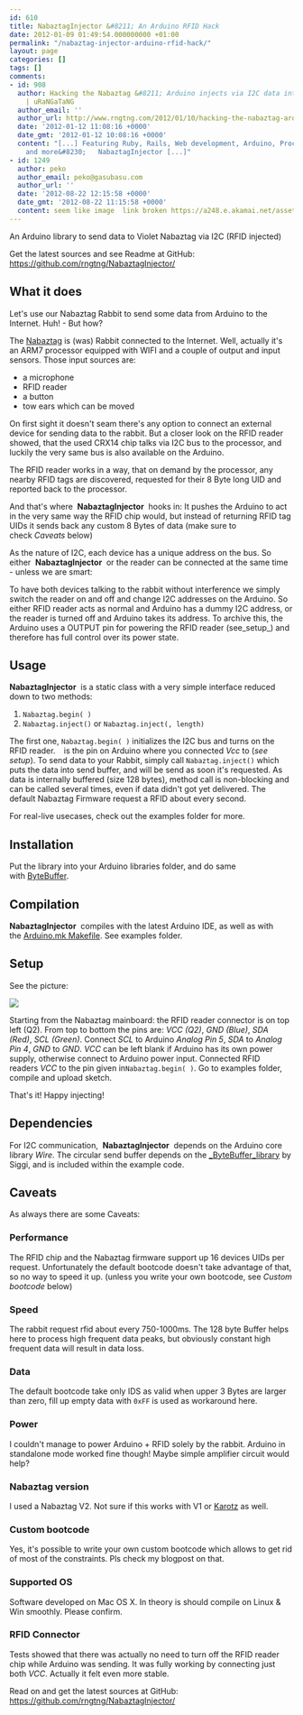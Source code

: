 ```yaml
---
id: 610
title: NabaztagInjector &#8211; An Arduino RFID Hack
date: 2012-01-09 01:49:54.000000000 +01:00
permalink: "/nabaztag-injector-arduino-rfid-hack/"
layout: page
categories: []
tags: []
comments:
- id: 908
  author: Hacking the Nabaztag &#8211; Arduino injects via I2C data into RFID Reader
    | uRaNGaTaNG
  author_email: ''
  author_url: http://www.rngtng.com/2012/01/10/hacking-the-nabaztag-arduino-injects-via-i2c-data-into-rfid-reader/
  date: '2012-01-12 11:08:16 +0000'
  date_gmt: '2012-01-12 10:08:16 +0000'
  content: "[...] Featuring Ruby, Rails, Web development, Arduino, Processing, Nabaztag
    and more&#8230;   NabaztagInjector [...]"
- id: 1249
  author: peko
  author_email: peko@gasubasu.com
  author_url: ''
  date: '2012-08-22 12:15:58 +0000'
  date_gmt: '2012-08-22 11:15:58 +0000'
  content: seem like image  link broken https://a248.e.akamai.net/assets.github.com/img/65c06b656d8b967a6b21c3caac08a5ac9b2b1fe3/687474703a2f2f7777772e726e67746e672e636f6d2f66696c65732f323031322f30312f6e6162617a7461672d61726475696e6f2d726669642d6861636b2e6a7067
---
```

An Arduino library to send data to Violet Nabaztag via I2C (RFID injected)

Get the latest sources and see Readme at GitHub:  
 <https://github.com/rngtng/NabaztagInjector/>

## What it does

Let's use our Nabaztag Rabbit to send some data from Arduino to the Internet. Huh! - But how?

The&nbsp;[Nabaztag](http://en.wikipedia.org/wiki/Nabaztag)&nbsp;is (was) Rabbit connected to the Internet. Well, actually it's an ARM7 processor equipped with WIFI and a couple of output and input sensors. Those input sources are:

- a microphone
- RFID reader
- a button
- tow ears which can be moved

On first sight it doesn't seam there's any option to connect an external device for sending data to the rabbit. But a closer look on the RFID reader showed, that the used CRX14 chip talks via I2C bus to the processor, and luckily the very same bus is also available on the Arduino.

The RFID reader works in a way, that on demand by the processor, any nearby RFID tags are discovered, requested for their 8 Byte long UID and reported back to the processor.

And that's where&nbsp; **NabaztagInjector** &nbsp;hooks in: It pushes the Arduino to act in the very same way the RFID chip would, but instead of returning RFID tag UIDs it sends back any custom 8 Bytes of data (make sure to check&nbsp;_Caveats_&nbsp;below)

As the nature of I2C, each device has a unique address on the bus. So either&nbsp; **NabaztagInjector** &nbsp;or the reader can be connected at the same time - unless we are smart:

To have both devices talking to the rabbit without interference we simply switch the reader on and off and change I2C addresses on the Arduino. So either RFID reader acts as normal and Arduino has a dummy I2C address, or the reader is turned off and Arduino takes its address. To archive this, the Arduino uses a OUTPUT pin for powering the RFID reader (see_setup_) and therefore has full control over its power state.

## Usage

**NabaztagInjector** &nbsp;is a static class with a very simple interface reduced down to two methods:

1. `Nabaztag.begin(
)`
2. `Nabaztag.inject()`&nbsp;or&nbsp;`Nabaztag.inject(, length)`

The first one,&nbsp;`Nabaztag.begin(
)`&nbsp;initializes the I2C bus and turns on the RFID reader.&nbsp;`
`&nbsp;is the pin on Arduino where you connected&nbsp;_Vcc_&nbsp;to (_see setup_). To send data to your Rabbit, simply call&nbsp;`Nabaztag.inject()`&nbsp;which puts the data into send buffer, and will be send as soon it's requested. As data is internally buffered (size 128 bytes), method call is non-blocking and can be called several times, even if data didn't got yet delivered. The default Nabaztag Firmware request a RFID about every second.

For real-live usecases, check out the examples folder for more.

## Installation

Put the library into your Arduino libraries folder, and do same with&nbsp;[ByteBuffer](http://siggiorn.com/wp-content/uploads/libraries/ArduinoByteBuffer.zip).

## Compilation

**NabaztagInjector** &nbsp;compiles with the latest Arduino IDE, as well as with the&nbsp;[Arduino.mk Makefile](http://mjo.tc/atelier/2009/02/arduino-cli.html). See examples folder.

## Setup

See the picture:

![](http://www.rngtng.com/files/2012/01/nabaztag-arduino-rfid-hack.jpg)

Starting from the Nabaztag mainboard: the RFID reader connector is on top left (Q2). From top to bottom the pins are:&nbsp;_VCC (Q2)_,&nbsp;_GND (Blue)_,&nbsp;_SDA (Red)_,&nbsp;_SCL (Green)_. Connect&nbsp;_SCL_&nbsp;to Arduino&nbsp;_Analog Pin 5_,&nbsp;_SDA_&nbsp;to&nbsp;_Analog Pin 4_,&nbsp;_GND_&nbsp;to&nbsp;_GND_.&nbsp;_VCC_&nbsp;can be left blank if Arduino has its own power supply, otherwise connect to Arduino power input. Connected RFID readers&nbsp;_VCC_&nbsp;to the pin given in`Nabaztag.begin(
)`. Go to examples folder, compile and upload sketch.

That's it! Happy injecting!

## Dependencies

For I2C communication,&nbsp; **NabaztagInjector** &nbsp;depends on the Arduino core library&nbsp;_Wire_. The circular send buffer depends on the&nbsp;[_ByteBuffer_library](http://siggiorn.com/?p=460)&nbsp;by Siggi, and is included within the example code.

## Caveats

As always there are some Caveats:

### Performance

The RFID chip and the Nabaztag firmware support up 16 devices UIDs per request. Unfortunately the default bootcode doesn't take advantage of that, so no way to speed it up. (unless you write your own bootcode, see&nbsp;_Custom bootcode_&nbsp;below)

### Speed

The rabbit request rfid about every 750-1000ms. The 128 byte Buffer helps here to process high frequent data peaks, but obviously constant high frequent data will result in data loss.

### Data

The default bootcode take only IDS as valid when upper 3 Bytes are larger than zero, fill up empty data with&nbsp;`0xFF`&nbsp;is used as workaround here.

### Power

I couldn't manage to power Arduino + RFID solely by the rabbit. Arduino in standalone mode worked fine though! Maybe simple amplifier circuit would help?

### Nabaztag version

I used a Nabaztag V2. Not sure if this works with V1 or&nbsp;[Karotz](http://www.karotz.com/home)&nbsp;as well.

### Custom bootcode

Yes, it's possible to write your own custom bootcode which allows to get rid of most of the constraints. Pls check my blogpost on that.

### Supported OS

Software developed on Mac OS X. In theory is should compile on Linux & Win smoothly. Please confirm.

### RFID Connector

Tests showed that there was actually no need to turn off the RFID reader chip while Arduino was sending. It was fully working by connecting just both&nbsp;_VCC_. Actually it felt even more stable.

Read on and get the latest sources at GitHub:  
 <https://github.com/rngtng/NabaztagInjector/>
